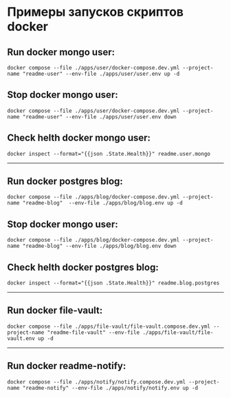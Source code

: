 # Примеры запусков скриптов docker

## Run docker mongo user:

```shell
docker compose --file ./apps/user/docker-compose.dev.yml --project-name "readme-user" --env-file ./apps/user/user.env up -d
```
## Stop docker mongo user:

```shell
docker compose --file ./apps/user/docker-compose.dev.yml --project-name "readme-user" --env-file ./apps/user/user.env down
```
## Check helth docker mongo user:

```shell
docker inspect --format="{{json .State.Health}}" readme.user.mongo
```
--------------------------------------------------
## Run docker postgres blog:

```shell
docker compose --file ./apps/blog/docker-compose.dev.yml --project-name "readme-blog"  --env-file ./apps/blog/blog.env up -d
```
## Stop docker mongo user:

```shell
docker compose --file ./apps/blog/docker-compose.dev.yml --project-name "readme-blog" --env-file ./apps/blog/blog.env down
```
## Check helth docker postgres blog:

```shell
docker inspect --format="{{json .State.Health}}" readme.blog.postgres
```
--------------------------------------------------

## Run docker file-vault:
```shell
docker compose --file ./apps/file-vault/file-vault.compose.dev.yml --project-name "readme-file-vault" --env-file ./apps/file-vault/file-vault.env up -d
```

-------------------------------------------------

## Run docker readme-notify:
```shell
docker compose --file ./apps/notify/notify.compose.dev.yml --project-name "readme-notify" --env-file ./apps/notify/notify.env up -d
```